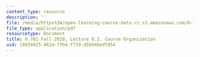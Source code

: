 ```yaml
---
content_type: resource
description: ''
file: /media/https%3A/open-learning-course-data-rc.s3.amazonaws.com/8-701-introduction-to-nuclear-and-particle-physics-fall-2020/18834425462a7fb4f77dd5b94bedfd54_MIT8_701f20_lec0.2.pdf
file_type: application/pdf
resourcetype: Document
title: 8.701 Fall 2020, Lecture 0.2. Course Organization
uid: 18834425-462a-7fb4-f77d-d5b94bedfd54
---
```

